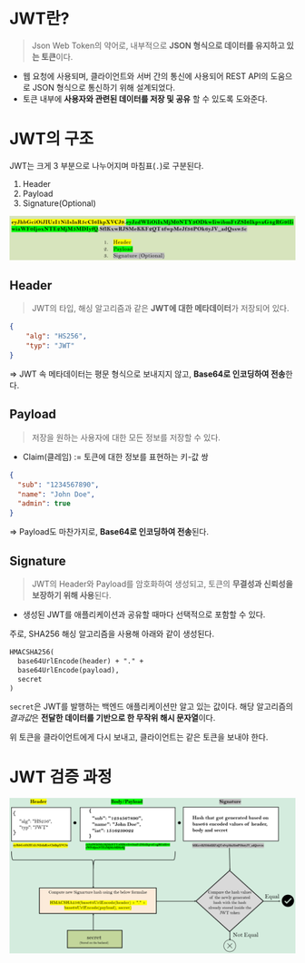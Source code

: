 # JWT란?

> Json Web Token의 약어로, 내부적으로 **JSON 형식으로 데이터를 유지하고 있는 토큰**이다.
> 
- 웹 요청에 사용되며, 클라이언트와 서버 간의 통신에 사용되어 REST API의 도움으로 JSON 형식으로 통신하기 위해 설계되었다.
- 토큰 내부에 **사용자와 관련된 데이터를 저장 및 공유** 할 수 있도록 도와준다.

# JWT의 구조

JWT는 크게 3 부분으로 나누어지며 마침표(`.`)로 구분된다. 

1. Header
2. Payload
3. Signature(Optional)

![Untitled](./images/security47.png)

## Header

> JWT의 타입, 해싱 알고리즘과 같은 **JWT에 대한 메타데이터**가 저장되어 있다.
> 

```json
{
	"alg": "HS256",
	"typ": "JWT"
}
```

⇒ JWT 속 메타데이터는 평문 형식으로 보내지지 않고, **Base64로 인코딩하여 전송**한다. 

## Payload

> 저장을 원하는 사용자에 대한 모든 정보를 저장할 수 있다.
> 
- Claim(클레임) := 토큰에 대한 정보를 표현하는 키-값 쌍

```json
{
  "sub": "1234567890",
  "name": "John Doe",
  "admin": true
}
```

⇒ Payload도 마찬가지로, **Base64로 인코딩하여 전송**된다.

## Signature

> JWT의 Header와 Payload를 암호화하여 생성되고, 토큰의 **무결성과 신뢰성을 보장하기 위해 사용**된다.
> 
- 생성된 JWT를 애플리케이션과 공유할 때마다 선택적으로 포함할 수 있다.

주로, SHA256 해싱 알고리즘을 사용해 아래와 같이 생성된다.

```
HMACSHA256(
  base64UrlEncode(header) + "." +
  base64UrlEncode(payload),
  secret
)
```

`secret`은 JWT를 발행하는 백엔드 애플리케이션만 알고 있는 값이다. 해당 알고리즘의 *결과값*은 **전달한 데이터를 기반으로 한 무작위 해시 문자열**이다.

위 토큰을 클라이언트에게 다시 보내고, 클라이언트는 같은 토큰을 보내야 한다. 

# JWT 검증 과정

![Untitled](./images/security48.png)